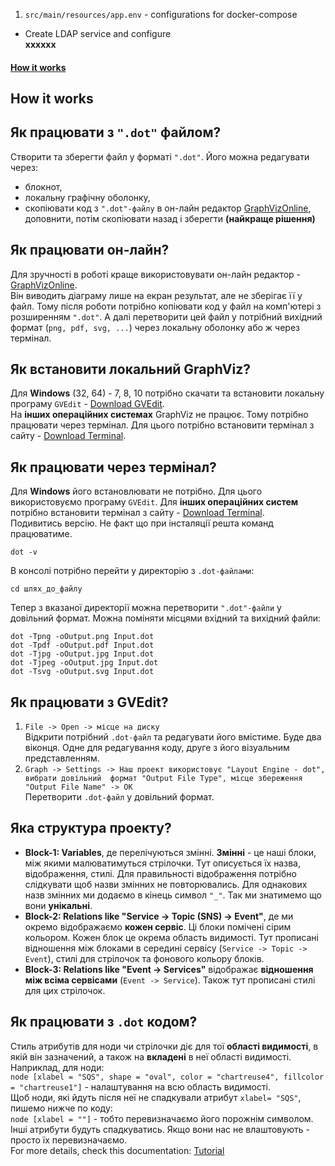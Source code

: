 1. `src/main/resources/app.env` - configurations for docker-compose
- Create LDAP service and configure  
<b> xxxxxx </b>
#### [How it works ](#user-content-how-it-works)
## How it works

## Як працювати з `".dot"` файлом?
Створити та зберегти файл у форматі `".dot"`. Його можна редагувати через:
 - блокнот,
 - локальну графічну оболонку,
 - скопіювати код з `".dot"-файлу` в он-лайн редактор 
 [GraphVizOnline](https://dreampuf.github.io/GraphvizOnline/), доповнити, потім скопіювати назад і 
 зберегти <b>(найкраще рішення)</b>

## Як працювати он-лайн?
Для зручності в роботі краще використовувати он-лайн редактор - 
[GraphVizOnline](https://dreampuf.github.io/GraphvizOnline/).	
Він виводить діаграму лише на екран результат, але не зберігає її у файл. Тому після роботи 
потрібно копіювати код у файл на комп'ютері з розширенням `".dot"`. А далі перетворити цей файл 
у потрібний вихідний формат (`png, pdf, svg, ...`) через локальну оболонку або ж через термінал.

## Як встановити локальний GraphViz?
Для <b>Windows</b> (32, 64) -  7, 8, 10  потрібно скачати та встановити локальну програму `GVEdit`  -
[Download GVEdit](https://www.softsalad.ru/software/razrabotka-po/instrumenty/graphviz).  
На <b>інших операційних системах</b> GraphViz не працює. Тому потрібно працювати через термінал. Для
цього потрібно встановити термінал з сайту - 
[Download Terminal](https://graphviz.org/download/).

## Як працювати через термінал?
Для <b>Windows</b> його встановлювати не потрібно. Для цього використовуємо програму `GVEdit`. 
Для <b>інших операційних систем</b> потрібно встановити термінал з сайту - 
[Download Terminal](https://graphviz.org/download/).  
Подивитись версію. Не факт що при інсталяції решта команд працюватиме.
```
dot -v
```
В консолі потрібно перейти у директорію з `.dot-файлами`:
```
cd шлях_до_файлу
```
Тепер з вказаної директорії можна перетворити `".dot"-файли` у довільний формат. Можна поміняти 
місцями вхідний та вихідний файли:
```
dot -Tpng -oOutput.png Input.dot
dot -Tpdf -oOutput.pdf Input.dot
dot -Tjpg -oOutput.jpg Input.dot
dot -Tjpeg -oOutput.jpg Input.dot
dot -Tsvg -oOutput.svg Input.dot
```

## Як працювати з GVEdit?
1. `File -> Open -> місце на диску`  
Відкрити потрібний `.dot-файл` та редагувати його вмістиме. Буде два віконця. Одне для редагування 
коду, друге з його візуальним представленням.  
2. `Graph -> Settings -> Наш проект використовує "Layout Engine - dot", вибрати довільний 
формат "Output File Type", місце збереження "Output File Name" -> OK`  
Перетворити `.dot-файл` у довільний формат.

## Яка структура проекту?
- **Block-1: Variables**, де перелічуються змінні. <b>Змінні</b> - це наші блоки, між якими 
малюватимуться стрілочки. 
Тут описується їх назва, відображення, стилі. Для правильності відображення потрібно 
слідкувати щоб назви змінних не повторювались. Для однакових назв змінних ми додаємо в 
кінець символ `"_"`. Так ми знатимемо що вони <b>унікальні</b>.
- **Block-2: Relations like "Service -> Topic (SNS) -> Event"**, де ми окремо відображаємо
<b>кожен сервіс</b>. Ці блоки помічені сірим кольором. Кожен блок це окрема область видимості. 
Тут прописані відношення між блоками в середині 
сервісу (`Service -> Topic -> Event`), стилі для стрілочок та фонового кольору блоків.
- **Block-3: Relations like "Event -> Services"** відображає <b>відношення між всіма сервісами</b>
 (`Event -> Service`). Також тут прописані стилі для цих стрілочок.

## Як працювати з `.dot` кодом?
Стиль атрибутів для ноди чи стрілочки діє для тої <b>області видимості</b>, в якій він зазначений, 
а також на <b>вкладені</b> в неї області видимості. Наприклад, для ноди:   
`node [xlabel = "SQS", shape = "oval", color = "chartreuse4", fillcolor = "chartreuse1"]` -
 налаштування на всю область видимості.  
Щоб ноди, які йдуть після неї не спадкували атрибут `xlabel= "SQS"`, пишемо нижче по коду:  
`node [xlabel = ""]` - тобто перевизначаємо його порожнім символом.  
Інші атрибути будуть спадкуватись. Якщо вони нас не влаштовують - просто їх перевизначаємо.  
For more details, check this documentation:
[Tutorial](https://rich-iannone.github.io/DiagrammeR/graphviz_and_mermaid.html#colors)

